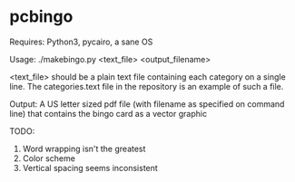 # pcbingo

Requires: Python3, pycairo, a sane OS

Usage: ./makebingo.py <text_file> <output_filename>

<text_file> should be a plain text file containing each category on a single line. The categories.text file in the repository is an example of such a file. 

Output: A US letter sized pdf file (with filename as specified on command line) that contains the bingo card as a vector graphic

TODO:

1. Word wrapping isn't the greatest
2. Color scheme
3. Vertical spacing seems inconsistent
